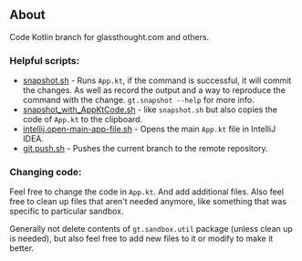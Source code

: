 ## About
Code Kotlin branch for glassthought.com and others.

### Helpful scripts:
- [snapshot.sh](snapshot.sh) - Runs `App.kt`, if the command is successful, it will commit the changes. As well as record the output and a way to reproduce the command with the change. `gt.snapshot --help` for more info. 
- [snapshot_with_AppKtCode.sh](snapshot_with_AppKtCode.sh) - like `snapshot.sh` but also copies the code of `App.kt` to the clipboard.
- [intellij.open-main-app-file.sh](intellij.open-main-app-file.sh) - Opens the main `App.kt` file in IntelliJ IDEA.
- [git.push.sh](git.push.sh) - Pushes the current branch to the remote repository.

### Changing code:
Feel free to change the code in `App.kt`. And add additional files. Also feel free to clean up files that aren't needed anymore, like something that was specific to particular sandbox.

Generally not delete contents of `gt.sandbox.util` package (unless clean up is needed), but also feel free to add new files to it or modify to make it better. 
